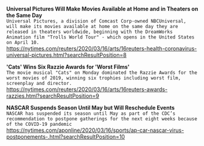 **Universal Pictures Will Make Movies Available at Home and in Theaters on the Same Day**\
`Universal Pictures, a division of Comcast Corp-owned NBCUniversal, will make its movies available at home on the same day they are released in theaters worldwide, beginning with the DreamWorks Animation film "Trolls World Tour" - which opens in the United States on April 10.`\
https://nytimes.com/reuters/2020/03/16/arts/16reuters-health-coronavirus-universal-pictures.html?searchResultPosition=8

**'Cats' Wins Six Razzie Awards for 'Worst Films'**\
`The movie musical "Cats" on Monday dominated the Razzie Awards for the worst movies of 2019, winning six trophies including worst film, screenplay and director.`\
https://nytimes.com/reuters/2020/03/16/arts/16reuters-awards-razzies.html?searchResultPosition=9

**NASCAR Suspends Season Until May but Will Reschedule Events**\
`NASCAR has suspended its season until May as part of the CDC’s recommendation to postpone gatherings for the next eight weeks because of the COVID-19 pandemic`\
https://nytimes.com/aponline/2020/03/16/sports/ap-car-nascar-virus-postponements-.html?searchResultPosition=10

